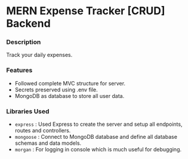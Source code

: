 # MERN Expense Tracker [CRUD] Backend

### Description

Track your daily expenses.

### Features

-   Followed complete MVC structure for server.
-   Secrets preserved using .env file.
-   MongoDB as database to store all user data.

### Libraries Used

-   `express` : Used Express to create the server and setup all endpoints, routes and controllers.
-   `mongoose` : Connect to MongoDB database and define all database schemas and data models.
-   `morgan` : For logging in console which is much useful for debugging.
